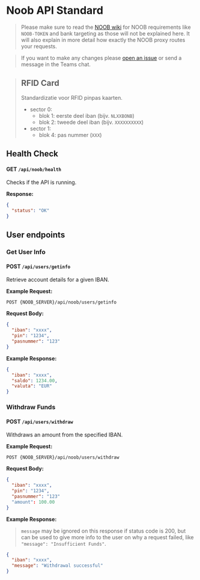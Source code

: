 # Noob API Standard
> Please make sure to read the [NOOB wiki](https://gitlab.cmi.hro.nl/technische-informatica/vakken/project-3-4-tinprj0x-34/noob/-/wikis/API) for NOOB requirements like `NOOB-TOKEN` and bank targeting as those will not be explained here. It will also explain in more detail how exactly the NOOB proxy routes your requests.

> If you want to make any changes please [open an issue](https://github.com/DeBonkBank/api-standard/issues) or send a message in the Teams chat.

> ## **RFID Card**
> Standardizatie voor RFID pinpas kaarten.
> - sector 0:
>   - blok 1: eerste deel iban (bijv. `NLXXBONB`)
>   - blok 2: tweede deel iban (bijv. `XXXXXXXXXX`)
> - sector 1: 
>   - blok 4: pas nummer (`XXX`)

## **Health Check**
#### **GET** `/api/noob/health`
Checks if the API is running.

**Response:**
```json
{
  "status": "OK"
}
```

## **User endpoints**
### Get User Info
#### **POST** `/api/users/getinfo`
Retrieve account details for a given IBAN.

**Example Request:**  
```
POST {NOOB_SERVER}/api/noob/users/getinfo
```  
**Request Body:**
```json  
{
  "iban": "xxxx",
  "pin": "1234",
  "pasnummer": "123"
}
```

**Example Response:**
```json
{
  "iban": "xxxx",
  "saldo": 1234.00,
  "valuta": "EUR"
}
```

### Withdraw Funds
#### **POST** `/api/users/withdraw`
Withdraws an amount from the specified IBAN.

**Example Request:**  
```
POST {NOOB_SERVER}/api/noob/users/withdraw
``` 
**Request Body:**
```json
{
  "iban": "xxxx",
  "pin": "1234",
  "pasnummer": "123"
  "amount": 100.00
}
```
**Example Response:**
> `message` may be ignored on this response if status code is 200, but can be used to give more info to the user on why a request failed, like `"message": "Insufficient Funds"`.

```json
{
  "iban": "xxxx",
  "message": "Withdrawal successful"
}
```
